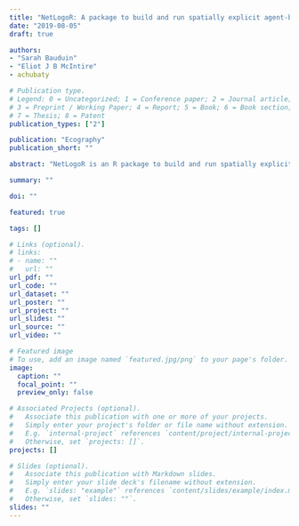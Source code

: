 ```yaml
---
title: "NetLogoR: A package to build and run spatially explicit agent-based models in R"
date: "2019-08-05"
draft: true

authors:
- "Sarah Bauduin"
- "Eliot J B McIntire"
- achubaty

# Publication type.
# Legend: 0 = Uncategorized; 1 = Conference paper; 2 = Journal article;
# 3 = Preprint / Working Paper; 4 = Report; 5 = Book; 6 = Book section;
# 7 = Thesis; 8 = Patent
publication_types: ["2"]

publication: "Ecography"
publication_short: ""

abstract: "NetLogoR is an R package to build and run spatially explicit agent-based models (SE-ABMs) using the R language. SE-ABMs are models that simulate the fate of entities at the individual level within a spatial context and where patterns emerge at the population level. NetLogoR follows the same framework as the NetLogo software (Wilensky 1999). Rather than a call function to use the NetLogo software, NetLogoR is a translation into the R language of the structure and functions of NetLogo. Models built with NetLogoR are written in R language and are run on the R platform; no other software or language has to be involved. NetLogoR provides new R classes to define model agent objects and functions to implement spatially explicit agent-based models in the R environment. Users of this package benefit from the fast and easy coding provided by the highly developed NetLogo framework, coupled with the versatility, power and massive resources of the R language."

summary: ""

doi: ""

featured: true

tags: []

# Links (optional).
# links:
# - name: ""
#   url: ""
url_pdf: ""
url_code: ""
url_dataset: ""
url_poster: ""
url_project: ""
url_slides: ""
url_source: ""
url_video: ""

# Featured image
# To use, add an image named `featured.jpg/png` to your page's folder. 
image:
  caption: ""
  focal_point: ""
  preview_only: false

# Associated Projects (optional).
#   Associate this publication with one or more of your projects.
#   Simply enter your project's folder or file name without extension.
#   E.g. `internal-project` references `content/project/internal-project/index.md`.
#   Otherwise, set `projects: []`.
projects: []

# Slides (optional).
#   Associate this publication with Markdown slides.
#   Simply enter your slide deck's filename without extension.
#   E.g. `slides: "example"` references `content/slides/example/index.md`.
#   Otherwise, set `slides: ""`.
slides: ""
---
```

